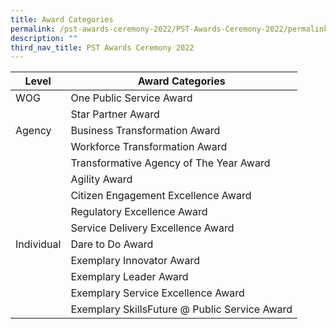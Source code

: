 ```yaml
---
title: Award Categories
permalink: /pst-awards-ceremony-2022/PST-Awards-Ceremony-2022/permalink
description: ""
third_nav_title: PST Awards Ceremony 2022
---
```



| Level | Award Categories |
| -------- | -------- |
| WOG  | One Public Service Award     |
|     | Star Partner  Award     |
| Agency | Business Transformation Award|
|     | Workforce Transformation Award     |
|     | Transformative Agency of The Year Award |
|     | Agility Award    |
|     | Citizen Engagement Excellence Award    |
|     | Regulatory Excellence Award    |
|     | Service Delivery Excellence Award    |
| Individual    | Dare to Do Award    |
|     | Exemplary Innovator Award    |
|     | Exemplary Leader Award    |
|     | Exemplary Service Excellence Award    |
|     | Exemplary SkillsFuture @ Public Service Award    |
